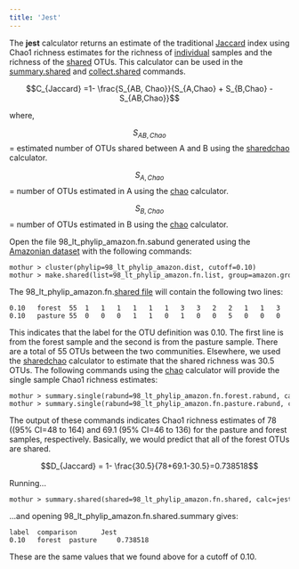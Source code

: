 ```yaml
---
title: 'Jest'
---
```

The **jest** calculator returns an estimate of the
traditional [ Jaccard](jclass) index using Chao1 richness
estimates for the richness of [ individual](chao) samples and
the richness of the [ shared](sharedchao) OTUs. This
calculator can be used in the
[summary.shared](summary.shared) and
[collect.shared](collect.shared) commands.

$$C_{Jaccard} =1- \frac{S_{AB, Chao}}{S_{A,Chao} + S_{B,Chao} - S_{AB,Chao}}$$

where,

$$S_{AB,Chao}$$ = estimated number of OTUs shared between A and B using
the [sharedchao](sharedchao) calculator.

$$S_{A,Chao}$$ = number of OTUs estimated in A using the
[chao](chao) calculator.

$$S_{B,Chao}$$ = number of OTUs estimated in B using the
[chao](chao) calculator.

Open the file 98\_lt\_phylip\_amazon.fn.sabund generated using the [
Amazonian dataset](https://mothur.s3.us-east-2.amazonaws.com/wiki/amazondata.zip) with the following
commands:

    mothur > cluster(phylip=98_lt_phylip_amazon.dist, cutoff=0.10)
    mothur > make.shared(list=98_lt_phylip_amazon.fn.list, group=amazon.groups, label=0.10)

The 98\_lt\_phylip\_amazon.fn.[shared file](shared_file) will
contain the following two lines:

    0.10   forest  55  1   1   1   1   1   1   3   3   2   2   1   1   3   2   1   1   1   1   2   1   1   2   5   1   1   1   1   2   1   1   1   1   1   0   0   0   0   0   0   0   0   0   0   0   0   0   0   0   0   0   0   0   0   0   0   
    0.10   pasture 55  0   0   0   1   1   0   1   0   0   5   0   0   0   0   0   2   0   0   0   3   0   0   2   1   0   1   0   0   0   0   0   0   1   2   1   1   1   1   1   7   1   1   2   1   1   1   1   1   1   1   1   1   2   1   1   

This indicates that the label for the OTU definition was 0.10. The first
line is from the forest sample and the second is from the pasture
sample. There are a total of 55 OTUs between the two communities.
Elsewhere, we used the [sharedchao](sharedchao) calculator to
estimate that the shared richness was 30.5 OTUs. The following commands
using the [chao](chao) calculator will provide the single
sample Chao1 richness estimates:

    mothur > summary.single(rabund=98_lt_phylip_amazon.fn.forest.rabund, calc=chao)
    mothur > summary.single(rabund=98_lt_phylip_amazon.fn.pasture.rabund, calc=chao)

The output of these commands indicates Chao1 richness estimates of 78
((95% CI=48 to 164) and 69.1 (95% CI=46 to 136) for the pasture and
forest samples, respectively. Basically, we would predict that all of
the forest OTUs are shared.

$$D_{Jaccard} = 1- \frac{30.5}{78+69.1-30.5}=0.738518$$

Running\...

    mothur > summary.shared(shared=98_lt_phylip_amazon.fn.shared, calc=jest)

\...and opening 98\_lt\_phylip\_amazon.fn.shared.summary gives:

    label  comparison      Jest
    0.10   forest  pasture     0.738518

These are the same values that we found above for a cutoff of 0.10.
